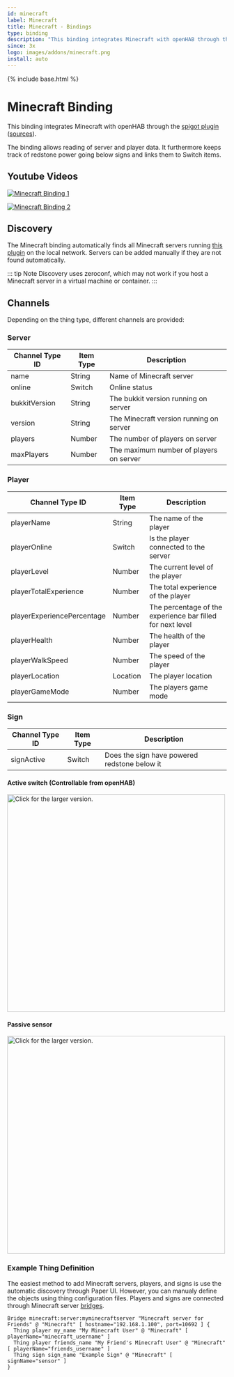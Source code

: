 ```yaml
---
id: minecraft
label: Minecraft
title: Minecraft - Bindings
type: binding
description: "This binding integrates Minecraft with openHAB through the [spigot plugin](https://github.com/ibaton/bukkit-openhab-plugin/releases/download/1.5/OHMinecraft.jar) ([sources](https://github.com/ibaton/bukkit-openhab-plugin/tree/master))."
since: 3x
logo: images/addons/minecraft.png
install: auto
---
```


<!-- Attention authors: Do not edit directly. Please add your changes to the appropriate source repository -->

{% include base.html %}

# Minecraft Binding

This binding integrates Minecraft with openHAB through the [spigot plugin](https://github.com/ibaton/bukkit-openhab-plugin/releases/download/1.5/OHMinecraft.jar) ([sources](https://github.com/ibaton/bukkit-openhab-plugin/tree/master)).

The binding allows reading of server and player data.
It furthermore keeps track of redstone power going below signs and links them to Switch items.

## Youtube Videos

[![Minecraft Binding 1](https://img.youtube.com/vi/TdvkTorzkXU/0.jpg)](https://youtu.be/TdvkTorzkXU)

[![Minecraft Binding 2](https://img.youtube.com/vi/zAyNWmr7byE/0.jpg)](https://youtu.be/zAyNWmr7byE)

## Discovery

The Minecraft binding automatically finds all Minecraft servers running [this plugin](https://github.com/ibaton/bukkit-openhab-plugin/releases/download/1.9/OHMinecraft.jar) on the local network.
Servers can be added manually if they are not found automatically.

::: tip Note
Discovery uses zeroconf, which may not work if you host a Minecraft server in a virtual machine or container.
:::

## Channels

Depending on the thing type, different channels are provided:

### Server

| Channel Type ID | Item Type | Description                             |
|-----------------|-----------|-----------------------------------------|
| name            | String    | Name of Minecraft server                |
| online          | Switch    | Online status                           |
| bukkitVersion   | String    | The bukkit version running on server    |
| version         | String    | The Minecraft version running on server |
| players         | Number    | The number of players on server         |
| maxPlayers      | Number    | The maximum number of players on server |


### Player

| Channel Type ID            | Item Type | Description                                                |
|----------------------------|-----------|------------------------------------------------------------|
| playerName                 | String    | The name of the player                                     |
| playerOnline               | Switch    | Is the player connected to the server                      |
| playerLevel                | Number    | The current level of the player                            |
| playerTotalExperience      | Number    | The total experience of the player                         |
| playerExperiencePercentage | Number    | The percentage of the experience bar filled for next level |
| playerHealth               | Number    | The health of the player                                   |
| playerWalkSpeed            | Number    | The speed of the player                                    |
| playerLocation             | Location  | The player location                                        |
| playerGameMode             | Number    | The players game mode                                      |


### Sign

| Channel Type ID | Item Type | Description                                  |
|-----------------|-----------|----------------------------------------------|
| signActive      | Switch    | Does the sign have powered redstone below it |


#### Active switch (Controllable from openHAB)

<a href="https://drive.google.com/uc?export=view&id=0B3UO0c11-Q6hMkNZSjJidGk4b28"><img src="https://drive.google.com/uc?export=view&id=0B3UO0c11-Q6hMkNZSjJidGk4b28" style="width: 500px; max-width: 100%; height: auto" title="Click for the larger version." /></a>

#### Passive sensor

<a href="https://drive.google.com/uc?export=view&id=0B3UO0c11-Q6hUG1wd3h0MDUzUzQ"><img src="https://drive.google.com/uc?export=view&id=0B3UO0c11-Q6hUG1wd3h0MDUzUzQ" style="width: 500px; max-width: 100%; height: auto" title="Click for the larger version." /></a>

### Example Thing Definition

The easiest method to add Minecraft servers, players, and signs is use the automatic discovery through Paper UI. However, you can manualy define the objects using thing configuration files. Players and signs are connected through Minecraft server [bridges](https://www.openhab.org/docs/configuration/things.html#defining-bridges-using-files).

```xtend
Bridge minecraft:server:myminecraftserver "Minecraft server for Friends" @ "Minecraft" [ hostname="192.168.1.100", port=10692 ] {
  Thing player my_name "My Minecraft User" @ "Minecraft" [ playerName="minecraft_username" ]
  Thing player friends_name "My Friend's Minecraft User" @ "Minecraft" [ playerName="friends_username" ]
  Thing sign sign_name "Example Sign" @ "Minecraft" [ signName="sensor" ]
}
```
